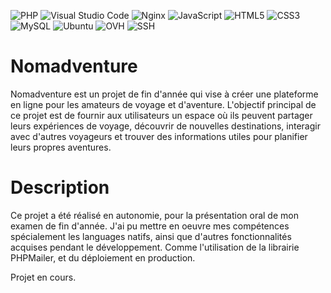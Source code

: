 ![PHP](https://img.shields.io/badge/php-%23777BB4.svg?style=for-the-badge&logo=php&logoColor=white)
![Visual Studio Code](https://img.shields.io/badge/Visual%20Studio%20Code-0078d7.svg?style=for-the-badge&logo=visual-studio-code&logoColor=white)
![Nginx](https://img.shields.io/badge/nginx-%23009639.svg?style=for-the-badge&logo=nginx&logoColor=white)
![JavaScript](https://img.shields.io/badge/javascript-%23323330.svg?style=for-the-badge&logo=javascript&logoColor=%23F7DF1E)
![HTML5](https://img.shields.io/badge/html5-%23E34F26.svg?style=for-the-badge&logo=html5&logoColor=white)
![CSS3](https://img.shields.io/badge/css3-%231572B6.svg?style=for-the-badge&logo=css3&logoColor=white)
![MySQL](https://img.shields.io/badge/mysql-%2300f.svg?style=for-the-badge&logo=mysql&logoColor=white)
![Ubuntu](https://img.shields.io/badge/Ubuntu-E95420?style=for-the-badge&logo=ubuntu&logoColor=white)
![OVH](https://img.shields.io/badge/ovh-%23123F6D.svg?style=for-the-badge&logo=ovh&logoColor=#123F6D)
![SSH](https://img.shields.io/badge/ssh-%23323330.svg?style=for-the-badge&logo=ssh&logoColor=#123F6D)




# Nomadventure
Nomadventure est un projet de fin d'année qui vise à créer une plateforme en ligne pour les amateurs de voyage et d'aventure. L'objectif principal de ce projet est de fournir aux utilisateurs un espace où ils peuvent partager leurs expériences de voyage, découvrir de nouvelles destinations, interagir avec d'autres voyageurs et trouver des informations utiles pour planifier leurs propres aventures.


# Description
Ce projet a été réalisé en autonomie, pour la présentation oral de mon examen de fin d'année. J'ai pu mettre en oeuvre mes compétences spécialement les languages natifs, ainsi que d'autres fonctionnalités acquises pendant le développement. Comme l'utilisation de la librairie PHPMailer, et du déploiement en production.

Projet en cours.
